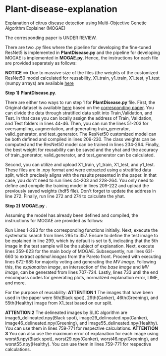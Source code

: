 # Plant-disease-explanation
Explanation of citrus disease detection using Multi-Objective Genetic Algorithm Explainer (MOGAE)

The corresponding paper is UNDER REVIEW.

There are two .py files where the pipeline for developing the fine-tuned ResNet5 is implemented in __PlantDisease.py__ and the pipeline for developing MOGAE is implemented in __MOGAE.py__. Hence, the instructions for each file are provided separately as follows:



__NOTICE__ ==> Due to massive size of the files (the weights of the customized ResNet50 model calculated for reusability, X1_train, y1_train, X1_test, y1_test (numpy arrays) are available [here](https://drive.google.com/drive/folders/1_CC8PAPPy9TEaaSVTTfUcEPgWk3O8bXx?usp=sharing)


__Step 1)__  __PlantDisease.py__.

There are either two ways to run  step 1 for __PlantDisease.py__ file. First, the Original dataset is available [here](https://data.mendeley.com/datasets/3f83gxmv57/2)  based on the [corresponding paper](https://www.sciencedirect.com/science/article/pii/S2352340919306948). You can divide the data through stratified data split into Train,Validation, and Test. In that case you can locally assign the address of Train, Validation, and Test folders in lines 44-46. Then, you can run the lines 51-203 for oversampling, augmentation, and generating train_generator, valid_generator, and test_generator. The ResNet50 customized model can be both defined and compiled in lines 209-230. The class weights can be computed and the ResNet50 model can be trained in lines 234-264. Finally, the best weight for reusability can be saved and the yhat and the accuracy of train_generator, valid_generator, and test_generator can be calculated.

Second, you can utilize and upload X1_train, y1_train, X1_test, and y1_test. These files are in .npy format and were extracted using a stratified data split, which precisely aligns with the results presented in the paper. In that case, you don't need to run lines 44-203 and 228-264. You only need to define and compile the training model in lines 209-222 and upload the previously saved weights (hdf5 file). Don't forget to update the address in line 272. Finally, run line 272 and 274 to calculate the yhat. 

__Step 2)__  __MOGAE.py__ .

Assuming the model has already been defined and compiled, the instructions for MOGAE are provided as follows:

Run Lines 1-293 for the corresponding functions initially. Next, execute the systematic search from lines 295 to 357. Ensure to define the test image to be explained in line 299, which by default is set to 5, indicating that the 5th image in the test sample will be the subject of explanation. Next, execute lines 359-623 for the main body of MOGAE. Subsequently, run lines 631-660 to extract _optimal images_ from the Pareto front. Proceed with executing lines 672-685 for majority voting and generating the _MV image_. Following this, the _explanation image_, an intersection of the _base image_ and _MV image_, can be generated from lines 707-724. Lastly, lines 733 until the end encompass codes for generating plots, normalized explanation error, LIME, and more.

For the purpose of reusability:
__ATTENTION 1__  The images that have been used in the paper were 5th(Black spot), 29th(Canker), 46th(Greening), and 55th(Healthy) image from X1_test based on our split.

__ATTENTION 2__ The delineated images by SLIC algorithm are image5_delineated.npy(Black spot), image29_delineated.npy(Canker), image46_delineated.npy(Greening), and image55_delineated.npy(Healthy). You can use them in lines 759-771 for respective calculations.
__ATTENTION 3__ You can also use the maximum error of explanation for each image using worst5.npy(Black spot), worst29.npy(Canker), worst46.npy(Greening), and worst55.npy(Healthy). You can use them in lines 759-771 for respective calculations.

<!-- Step 2) You can run lines 320-362 for LIME, Grad-CAM, and SHAP explanation

Additionally, Lines 396-403 calculate the confusion matrix, precision, recall, and f1_score. Lines 281-296 illustrate the model loss and model accuracy only if you followed the first option in step 1. Lines 302-314 generate the X1_train, y1_train, X1_test, y1_test only if you followed the first option in step 1. Lines 368-393 depict the execution time of explanation methods.

The four selected test samples in the paper (image id 1: Black spot, image id 2: Canker, image id 3: Greening, image id 4: Healthy) are the 4th, 21st, 51st, and 55th samples in the test set (X1_test)-->
